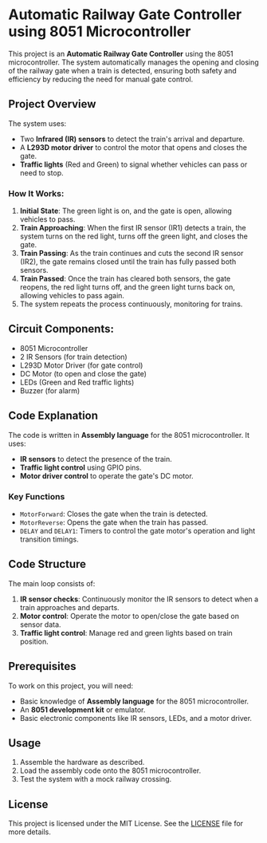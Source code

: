 
# Automatic Railway Gate Controller using 8051 Microcontroller

This project is an **Automatic Railway Gate Controller** using the 8051 microcontroller. The system automatically manages the opening and closing of the railway gate when a train is detected, ensuring both safety and efficiency by reducing the need for manual gate control.

## Project Overview

The system uses:
- Two **Infrared (IR) sensors** to detect the train's arrival and departure.
- A **L293D motor driver** to control the motor that opens and closes the gate.
- **Traffic lights** (Red and Green) to signal whether vehicles can pass or need to stop.

### How It Works:
1. **Initial State**: The green light is on, and the gate is open, allowing vehicles to pass.
2. **Train Approaching**: When the first IR sensor (IR1) detects a train, the system turns on the red light, turns off the green light, and closes the gate.
3. **Train Passing**: As the train continues and cuts the second IR sensor (IR2), the gate remains closed until the train has fully passed both sensors.
4. **Train Passed**: Once the train has cleared both sensors, the gate reopens, the red light turns off, and the green light turns back on, allowing vehicles to pass again.
5. The system repeats the process continuously, monitoring for trains.

## Circuit Components:
- 8051 Microcontroller
- 2 IR Sensors (for train detection)
- L293D Motor Driver (for gate control)
- DC Motor (to open and close the gate)
- LEDs (Green and Red traffic lights)
- Buzzer (for alarm)

## Code Explanation

The code is written in **Assembly language** for the 8051 microcontroller. It uses:
- **IR sensors** to detect the presence of the train.
- **Traffic light control** using GPIO pins.
- **Motor driver control** to operate the gate's DC motor.

### Key Functions
- `MotorForward`: Closes the gate when the train is detected.
- `MotorReverse`: Opens the gate when the train has passed.
- `DELAY` and `DELAY1`: Timers to control the gate motor's operation and light transition timings.

## Code Structure

The main loop consists of:
1. **IR sensor checks**: Continuously monitor the IR sensors to detect when a train approaches and departs.
2. **Motor control**: Operate the motor to open/close the gate based on sensor data.
3. **Traffic light control**: Manage red and green lights based on train position.

## Prerequisites

To work on this project, you will need:
- Basic knowledge of **Assembly language** for the 8051 microcontroller.
- An **8051 development kit** or emulator.
- Basic electronic components like IR sensors, LEDs, and a motor driver.

## Usage

1. Assemble the hardware as described.
2. Load the assembly code onto the 8051 microcontroller.
3. Test the system with a mock railway crossing.

## License

This project is licensed under the MIT License. See the [LICENSE](LICENSE) file for more details.

